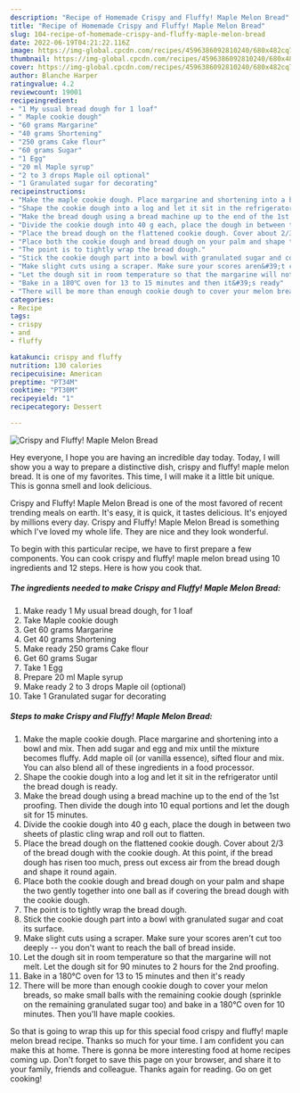```yaml
---
description: "Recipe of Homemade Crispy and Fluffy! Maple Melon Bread"
title: "Recipe of Homemade Crispy and Fluffy! Maple Melon Bread"
slug: 104-recipe-of-homemade-crispy-and-fluffy-maple-melon-bread
date: 2022-06-19T04:21:22.116Z
image: https://img-global.cpcdn.com/recipes/4596386092810240/680x482cq70/crispy-and-fluffy-maple-melon-bread-recipe-main-photo.jpg
thumbnail: https://img-global.cpcdn.com/recipes/4596386092810240/680x482cq70/crispy-and-fluffy-maple-melon-bread-recipe-main-photo.jpg
cover: https://img-global.cpcdn.com/recipes/4596386092810240/680x482cq70/crispy-and-fluffy-maple-melon-bread-recipe-main-photo.jpg
author: Blanche Harper
ratingvalue: 4.2
reviewcount: 19001
recipeingredient:
- "1 My usual bread dough for 1 loaf"
- " Maple cookie dough"
- "60 grams Margarine"
- "40 grams Shortening"
- "250 grams Cake flour"
- "60 grams Sugar"
- "1 Egg"
- "20 ml Maple syrup"
- "2 to 3 drops Maple oil optional"
- "1 Granulated sugar for decorating"
recipeinstructions:
- "Make the maple cookie dough. Place margarine and shortening into a bowl and mix. Then add sugar and egg and mix until the mixture becomes fluffy. Add maple oil (or vanilla essence), sifted flour and mix. You can also blend all of these ingredients in a food processor."
- "Shape the cookie dough into a log and let it sit in the refrigerator until the bread dough is ready."
- "Make the bread dough using a bread machine up to the end of the 1st proofing. Then divide the dough into 10 equal portions and let the dough sit for 15 minutes."
- "Divide the cookie dough into 40 g each, place the dough in between two sheets of plastic cling wrap and roll out to flatten."
- "Place the bread dough on the flattened cookie dough. Cover about 2/3 of the bread dough with the cookie dough. At this point, if the bread dough has risen too much, press out excess air from the bread dough and shape it round again."
- "Place both the cookie dough and bread dough on your palm and shape the two gently together into one ball as if covering the bread dough with the cookie dough."
- "The point is to tightly wrap the bread dough."
- "Stick the cookie dough part into a bowl with granulated sugar and coat its surface."
- "Make slight cuts using a scraper. Make sure your scores aren&#39;t cut too deeply -- you don&#39;t want to reach the ball of bread inside."
- "Let the dough sit in room temperature so that the margarine will not melt. Let the dough sit for 90 minutes to 2 hours for the 2nd proofing."
- "Bake in a 180℃ oven for 13 to 15 minutes and then it&#39;s ready"
- "There will be more than enough cookie dough to cover your melon breads, so make small balls with the remaining cookie dough (sprinkle on the remaining granulated sugar too) and bake in a 180℃ oven for 10 minutes. Then you&#39;ll have maple cookies."
categories:
- Recipe
tags:
- crispy
- and
- fluffy

katakunci: crispy and fluffy 
nutrition: 130 calories
recipecuisine: American
preptime: "PT34M"
cooktime: "PT30M"
recipeyield: "1"
recipecategory: Dessert

---
```



![Crispy and Fluffy! Maple Melon Bread](https://img-global.cpcdn.com/recipes/4596386092810240/680x482cq70/crispy-and-fluffy-maple-melon-bread-recipe-main-photo.jpg)

Hey everyone, I hope you are having an incredible day today. Today, I will show you a way to prepare a distinctive dish, crispy and fluffy! maple melon bread. It is one of my favorites. This time, I will make it a little bit unique. This is gonna smell and look delicious.

Crispy and Fluffy! Maple Melon Bread is one of the most favored of recent trending meals on earth. It's easy, it is quick, it tastes delicious. It's enjoyed by millions every day. Crispy and Fluffy! Maple Melon Bread is something which I've loved my whole life. They are nice and they look wonderful.




To begin with this particular recipe, we have to first prepare a few components. You can cook crispy and fluffy! maple melon bread using 10 ingredients and 12 steps. Here is how you cook that.

<!--inarticleads1-->

##### The ingredients needed to make Crispy and Fluffy! Maple Melon Bread:

1. Make ready 1 My usual bread dough, for 1 loaf
1. Take  Maple cookie dough
1. Get 60 grams Margarine
1. Get 40 grams Shortening
1. Make ready 250 grams Cake flour
1. Get 60 grams Sugar
1. Take 1 Egg
1. Prepare 20 ml Maple syrup
1. Make ready 2 to 3 drops Maple oil (optional)
1. Take 1 Granulated sugar for decorating




<!--inarticleads2-->

##### Steps to make Crispy and Fluffy! Maple Melon Bread:

1. Make the maple cookie dough. Place margarine and shortening into a bowl and mix. Then add sugar and egg and mix until the mixture becomes fluffy. Add maple oil (or vanilla essence), sifted flour and mix. You can also blend all of these ingredients in a food processor.
1. Shape the cookie dough into a log and let it sit in the refrigerator until the bread dough is ready.
1. Make the bread dough using a bread machine up to the end of the 1st proofing. Then divide the dough into 10 equal portions and let the dough sit for 15 minutes.
1. Divide the cookie dough into 40 g each, place the dough in between two sheets of plastic cling wrap and roll out to flatten.
1. Place the bread dough on the flattened cookie dough. Cover about 2/3 of the bread dough with the cookie dough. At this point, if the bread dough has risen too much, press out excess air from the bread dough and shape it round again.
1. Place both the cookie dough and bread dough on your palm and shape the two gently together into one ball as if covering the bread dough with the cookie dough.
1. The point is to tightly wrap the bread dough.
1. Stick the cookie dough part into a bowl with granulated sugar and coat its surface.
1. Make slight cuts using a scraper. Make sure your scores aren&#39;t cut too deeply -- you don&#39;t want to reach the ball of bread inside.
1. Let the dough sit in room temperature so that the margarine will not melt. Let the dough sit for 90 minutes to 2 hours for the 2nd proofing.
1. Bake in a 180℃ oven for 13 to 15 minutes and then it&#39;s ready
1. There will be more than enough cookie dough to cover your melon breads, so make small balls with the remaining cookie dough (sprinkle on the remaining granulated sugar too) and bake in a 180℃ oven for 10 minutes. Then you&#39;ll have maple cookies.




So that is going to wrap this up for this special food crispy and fluffy! maple melon bread recipe. Thanks so much for your time. I am confident you can make this at home. There is gonna be more interesting food at home recipes coming up. Don't forget to save this page on your browser, and share it to your family, friends and colleague. Thanks again for reading. Go on get cooking!
